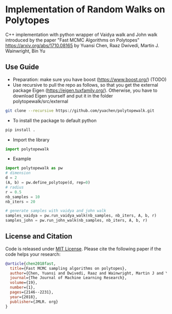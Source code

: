 # Implementation of Random Walks on Polytopes
C++ implementation with python wrapper of Vaidya walk and John walk introduced by the paper "Fast MCMC Algorithms on Polytopes"
https://arxiv.org/abs/1710.08165
by Yuansi Chen, Raaz Dwivedi, Martin J. Wainwright, Bin Yu

## Use Guide
- Preparation: make sure you have boost (https://www.boost.org/) (TODO)
- Use recursive to pull the repo as follows, so that you get the external package Eigen (https://eigen.tuxfamily.org/). Otherwise, you have to download Eigen yourself and put it in the folder polytopewalk/src/external
```bash
git clone --recursive https://github.com/yuachen/polytopewalk.git
```
- To install the package to default python
```bash
pip install .
```
- Import the library
```python
import polytopewalk
```
- Example
```python
import polytopewalk as pw
# dimension
d = 2
(A, b) = pw.define_polytope(d, rep=0)
# radius 
r = 0.5
nb_samples = 10
nb_iters = 20

# generate samples with vaidya and john walk
samples_vaidya = pw.run_vaidya_walk(nb_samples, nb_iters, A, b, r)
samples_john = pw.run_john_walk(nb_samples, nb_iters, A, b, r)
```


## License and Citation
Code is released under [MIT License](https://github.com/yuachen/polytopewalk/blob/master/LICENSE).
Please cite the following paper if the code helps your research:

```bib
@article{chen2018fast,
  title={Fast MCMC sampling algorithms on polytopes},
  author={Chen, Yuansi and Dwivedi, Raaz and Wainwright, Martin J and Yu, Bin},
  journal={The Journal of Machine Learning Research},
  volume={19},
  number={1},
  pages={2146--2231},
  year={2018},
  publisher={JMLR. org}
}
```
